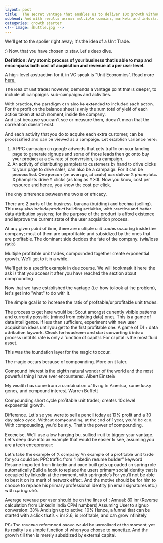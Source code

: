 ```yaml
---
layout: post
title:  The secret vantage that enables us to deliver 10x growth without burning capital.   
subhead: And with results across multiple domains, markets and industries. 
categories: growth starter
<!-- image: shuttle.jpg -->
---
```



We'll get to the spolier right away; 
It's the idea of a Unit Trade. 





:) Now, that you have chosen to stay. Let's deep dive. 

**Definition: Any atomic process of your business that is able to map and encompass both cost of acquisition and revenue at a per user level.**

A high-level abstraction for it, in VC speak is "Unit Economics". Read more <a href="https://medium.com/swlh/unit-economics-is-growth-the-ultimate-goal-of-a-startup-b319df9c45f" target="_blank">here.</a>

The idea of unit trades however, demands a vantage point that is deeper, to include all campaigns, sub-campaigns and activities. 

<p class="note">With practice, the paradigm can also be extended to included each action. For the profit on the balance sheet is only the sum total of yield of each action taken at each moment, inside the company. <br>
And just because you can't see or measure them, doesn't mean that the correlation doesn't exist.</p>


And each activity that you do to acquire each extra customer, can be processified and can be viewed as a campaign. Let establish variance here:

1. A PPC campaign on google adwords that gets traffic on your landing page to generate signups and some of those leads then go onto buy your product at a x% rate of conversion, is a campaign. 
2. An activity of distributing pamplets to customers by hand to drive clicks to your page to drive sales, can also be a campaign. For it can be processfied. One person (on average, at scale) can deliver X phamplets. X phamplets drive Y clicks (as long as Y>0). Now you know, cost per resource and hence, you know the cost per click. 

The only difference between the two is of efficacy. 

There are 2 parts of the business. banana (building) and bechna (selling).
This may also include product building activities, with practice and better data attribution systems; for the purpose of the product is afford existence and improve the current state of the user acquisition process. 

At any given point of time, there are multiple unit trades occuring inside the company; most of them are unprofitable and subsidized by the ones that are profitable. The dominant side decides the fate of the company. (win/loss ratio)

Multiple profitable unit trades, compounded together create exponential growth. We'll get to it in a while.


We'll get to a specific example in due course. We will bookmark it here, the ask is that you access it after you have reached the section about compounding. 




Now that we have established the vantage (i.e. how to look at the problem), let's get into "what" to do with it. 

The simple goal is to increase the ratio of profitable/unprofitable unit trades. 


The process to get here would be:
Scout amongst currently visible patterns and currently possible (mined from existing data) ones.
This is a game of data intelligence.
If less than sufficient, experiment with new user acquisition ideas until you get to the first profitable one.
A game of DI + data attribution laywork.
Check for headroom and start converting it into a process until its rate is only a function of capital. For capital is the most fluid asset. 


This was the foundation layer for the magic to occur. 

The magic occurs because of compounding. More on it later.

Compound interest is the eighth natural wonder of the world and the most powerful thing I have ever encountered.
Albert Einstein

My wealth has come from a combination of living in America, some lucky genes, and compound interest.
Warren Buffett

Compounding short cycle profitable unit trades; creates 10x level exponential growth.

Difference. Let's se you were to sell a pencil today at 10% profit and a 30 day sales cycle. 
Without compounding, at the end of 1 year, you'd be at x.
With compounding, you'd be at y. 
That's the power of compounding.  



Excercise. We'll use a low hanging but sullied fruit to trigger your vantage. 
Let's deep dive into an example that would be easier to see, assuming you are a tech entrepreneur:

Let's take the example of X company
An example of a profitable unit trade for you could be:
PPC traffic from “linkedin resume builder” keyword
Resume imported from linkedin and once built gets uploaded on spring role automatically
Build a hook to replace the users primary social identity that is occupied by linkedin at the moment, with springrole’s
For you’ll not be able to beat it on its merit of network effect.
And the motive should be for him to choose to replace his primary professional identity (in email signatures etc.) with springrole’s

Average revenue per user should be on the lines of :
Annual: 80 inr (Reverse calculation from Linkedin India CPM numbers)
Assuming User to signup conversion: 30%
And sign up to active: 10%
Hence, a funnel that can be started with a click that’s < inr 2.6, is profitable; and can grow infinitely.

PS: The revenue referenced above would be unrealised at the moment, yet its reality is a simple function of when you choose to monetize.
And the growth till then is merely subsidized by external capital.




